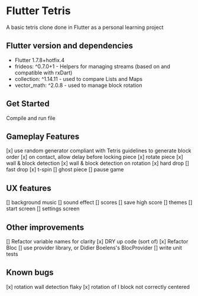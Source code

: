 # Flutter Tetris

A basic tetris clone done in Flutter as a personal learning project

## Flutter version and dependencies

- Flutter 1.7.8+hotfix.4
- frideos: ^0.7.0+1 - Helpers for managing streams (based on and compatible with rxDart)
- collection: ^1.14.11 - used to compare Lists and Maps
- vector_math: ^2.0.8 - used to manage block rotation

## Get Started

Compile and run file

## Gameplay Features
[x] use random generator compliant with Tetris guidelines to generate block order
[x] on contact, allow delay before locking piece
[x] rotate piece
[x] wall & block detection
[x] wall & block detection on rotation
[x] hard drop
[] fast drop
[x] t-spin
[] ghost piece
[] pause game


## UX features
[] background music
[] sound effect
[] scores
[] save high score
[] themes
[] start screen
[] settings screen

## Other improvements
[] Refactor variable names for clarity
[x] DRY up code (sort of)
[x] Refactor Bloc
[] use provider library, or Didier Boelens's BlocProvider
[] write unit tests


## Known bugs
[x] rotation wall detection flaky
[x] rotation of I block not correctly centered

